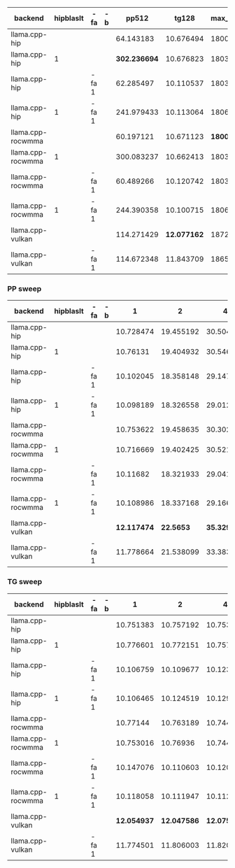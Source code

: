| backend           | hipblaslt   | -fa   | -b   | pp512          | tg128         | max_mem   |
|-------------------|-------------|-------|------|----------------|---------------|-----------|
| llama.cpp-hip     |             |       |      | 64.143183      | 10.676494     | 18008     |
| llama.cpp-hip     | 1           |       |      | **302.236694** | 10.676823     | 18039     |
| llama.cpp-hip     |             | -fa 1 |      | 62.285497      | 10.110537     | 18037     |
| llama.cpp-hip     | 1           | -fa 1 |      | 241.979433     | 10.113064     | 18069     |
| llama.cpp-rocwmma |             |       |      | 60.197121      | 10.671123     | **18006** |
| llama.cpp-rocwmma | 1           |       |      | 300.083237     | 10.662413     | 18038     |
| llama.cpp-rocwmma |             | -fa 1 |      | 60.489266      | 10.120742     | 18036     |
| llama.cpp-rocwmma | 1           | -fa 1 |      | 244.390358     | 10.100715     | 18068     |
| llama.cpp-vulkan  |             |       |      | 114.271429     | **12.077162** | 18726     |
| llama.cpp-vulkan  |             | -fa 1 |      | 114.672348     | 11.843709     | 18659     |


### PP sweep


| backend           | hipblaslt   | -fa   | -b   | 1             | 2           | 4             | 8             | 16                 | 32             | 64             | 128            | 256            | 512            | 1024           |     2048 |     4096 |
|-------------------|-------------|-------|------|---------------|-------------|---------------|---------------|--------------------|----------------|----------------|----------------|----------------|----------------|----------------|----------|----------|
| llama.cpp-hip     |             |       |      | 10.728474     | 19.455192   | 30.504665     | 38.213087     | **115.159264**     | **132.044193** | 28.703737      | 39.464211      | 57.356334      | 64.143183      | 64.802091      | nan      | nan      |
| llama.cpp-hip     | 1           |       |      | 10.76131      | 19.404932   | 30.546794     | 28.452504     | 73.841683          | 100.426465     | 83.49487       | 150.839875     | **229.916782** | **302.236694** | **283.053192** | 267.672  | 252.017  |
| llama.cpp-hip     |             | -fa 1 |      | 10.102045     | 18.358148   | 29.147337     | 36.576866     | 100.676031         | 118.424596     | 28.740937      | 38.641572      | 60.442386      | 62.285497      | 64.828908      | nan      | nan      |
| llama.cpp-hip     | 1           | -fa 1 |      | 10.098189     | 18.326558   | 29.012493     | 36.495108     | 100.538917         | 118.472479     | 88.02919       | 152.042454     | 221.383582     | 241.979433     | 213.686058     | 173.483  | 150.524  |
| llama.cpp-rocwmma |             |       |      | 10.753622     | 19.458635   | 30.302191     | 37.917594     | 113.889146         | 131.684079     | 27.775216      | 40.164585      | 59.701332      | 60.197121      | 67.376734      |  62.978  |  64.2632 |
| llama.cpp-rocwmma | 1           |       |      | 10.716669     | 19.402425   | 30.521237     | 27.888932     | 71.739945          | 98.320995      | 82.804848      | 150.166475     | 228.141157     | 300.083237     | 280.737        | 265.422  | 252.78   |
| llama.cpp-rocwmma |             | -fa 1 |      | 10.11682      | 18.321933   | 29.041901     | 36.424562     | 100.462693         | 118.578884     | 27.270577      | 37.26973       | 61.146436      | 60.489266      | 62.667691      |  53.5449 |  51.365  |
| llama.cpp-rocwmma | 1           | -fa 1 |      | 10.108986     | 18.337168   | 29.166922     | 36.530014     | 100.69652          | 118.458912     | 87.781152      | **152.279946** | 221.083338     | 244.390358     | 212.949693     | 173.109  | 150.821  |
| llama.cpp-vulkan  |             |       |      | **12.117474** | **22.5653** | **35.329782** | **41.558976** | 39.828041999999996 | 80.108862      | **119.447184** | 150.894834     | 124.215617     | 114.271429     | 111.081217     | 109.189  | 107.777  |
| llama.cpp-vulkan  |             | -fa 1 |      | 11.778664     | 21.538099   | 33.383701     | 40.500679     | 38.512592          | 80.063254      | 117.854648     | 147.974911     | 123.409995     | 114.672348     | 113.080588     | 110.07   | 106.762  |


### TG sweep


| backend           | hipblaslt   | -fa   | -b   | 1             | 2             | 4             | 8            | 16            | 32            | 64                 | 128           | 256           | 512         | 1024          | 2048              | 4096              |
|-------------------|-------------|-------|------|---------------|---------------|---------------|--------------|---------------|---------------|--------------------|---------------|---------------|-------------|---------------|-------------------|-------------------|
| llama.cpp-hip     |             |       |      | 10.751383     | 10.757192     | 10.753473     | 10.758921    | 10.757142     | 10.755483     | 10.763063          | 10.676494     | 10.526737     | 10.131686   | 9.496776      | 8.657899          | 8.025803          |
| llama.cpp-hip     | 1           |       |      | 10.776601     | 10.772151     | 10.757134     | 10.757346    | 10.757309     | 10.75783      | 10.744068          | 10.676823     | 10.525303     | 10.136129   | 9.506588      | 8.64626           | 8.023466          |
| llama.cpp-hip     |             | -fa 1 |      | 10.106759     | 10.109677     | 10.123237     | 10.111736    | 10.111184     | 10.113984     | 10.124979          | 10.110537     | 10.116889     | 10.127792   | 10.025886     | 9.577257          | 9.235081          |
| llama.cpp-hip     | 1           | -fa 1 |      | 10.106465     | 10.124519     | 10.129235     | 10.126358    | 10.114302     | 10.113412     | 10.130173          | 10.113064     | 10.118666     | 10.123342   | 10.025075     | 9.582502999999999 | 9.248552          |
| llama.cpp-rocwmma |             |       |      | 10.77144      | 10.763189     | 10.744137     | 10.757692    | 10.748037     | 10.753924     | 10.749379          | 10.671123     | 10.520699     | 10.131576   | 9.502934      | 8.658048          | 8.02802           |
| llama.cpp-rocwmma | 1           |       |      | 10.753016     | 10.76936      | 10.744989     | 10.762135    | 10.763603     | 10.755928     | 10.771469          | 10.662413     | 10.520377     | 10.135787   | 9.508353      | 8.648212000000001 | 8.029656          |
| llama.cpp-rocwmma |             | -fa 1 |      | 10.147076     | 10.110603     | 10.120861     | 10.123105    | 10.127324     | 10.118425     | 10.131912          | 10.120742     | 10.118846     | 10.124697   | 10.031859     | 9.577754          | 9.257415          |
| llama.cpp-rocwmma | 1           | -fa 1 |      | 10.118058     | 10.111947     | 10.112296     | 10.114124    | 10.113113     | 10.115991     | 10.117111          | 10.100715     | 10.114651     | 10.129173   | 10.020101     | 9.572316          | 9.254221          |
| llama.cpp-vulkan  |             |       |      | **12.054937** | **12.047586** | **12.075076** | **12.08667** | **12.076421** | **12.080347** | **12.091682**      | **12.077162** | **11.994809** | **11.8205** | 11.238559     | 10.33692          | 9.545228999999999 |
| llama.cpp-vulkan  |             | -fa 1 |      | 11.774501     | 11.806003     | 11.820632     | 11.819607    | 11.827301     | 11.826502     | 11.833207999999999 | 11.843709     | 11.815074     | 11.71428    | **11.474159** | **11.192112**     | **10.949713**     |